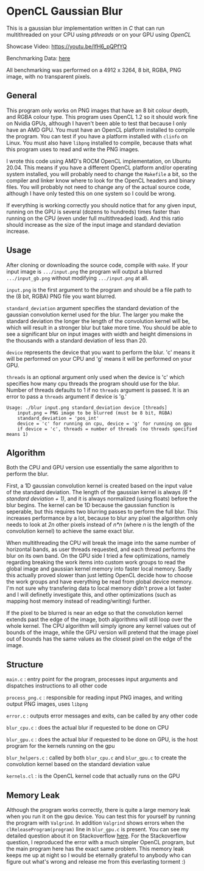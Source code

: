 # OpenCL Gaussian Blur
This is a gaussian blur implementation written in *C* that can run multithreaded on your CPU using *pthreads* or on your GPU using *OpenCL*

Showcase Video: https://youtu.be/IfH6_pQPfYQ 

Benchmarking Data: [here](https://docs.google.com/spreadsheets/d/e/2PACX-1vRb-oeR40DNBxupItV7g4kWo4vkKOww2DULMerxg2vj0lUWFjKT4EWCNUbjnS-LTIyDPZfXg3vYYcDA/pubhtml)

All benchmarking was performed on a 4912 x 3264, 8 bit, RGBA, PNG image, with no transparent pixels.

## General
This program only works on PNG images that have an 8 bit colour depth, and RGBA colour type.
This program uses OpenCL 1.2 so it should work fine on Nvidia GPUs, although I haven't been able to test that because I only have an AMD GPU.
You must have an OpenCL platform installed to compile the program. You can test if you have a platform installed with `clinfo` on Linux.
You must also have `libpng` installed to compile, because thats what this program uses to read and write the PNG images.

I wrote this code using AMD's ROCM OpenCL implementation, on Ubuntu 20.04.
This means if you have a different OpenCL platform and/or operating system installed, you will probably need to change the `Makefile` a bit, so the compiler and linker know where to look for the OpenCL headers and binary files.
You will probably not need to change any of the actual source code, although I have only tested this on one system so I could be wrong.

If everything is working correctly you should notice that for any given input, running on the GPU is several (dozens to hundreds) times faster than running on the CPU 
(even under full multithreaded load). And this ratio should increase as the size of the input image and standard deviation increase.

## Usage
After cloning or downloading the source code, compile with `make`.
If your input image is `.../input.png` the program will output a blurred `.../input_gb.png` without modifying `.../input.png` at all.

`input.png` is the first argument to the program and should be a file path to the (8 bit, RGBA) PNG file you want blurred. 

`standard_deviation` argument specifies the standard deviation of the gaussian convolution kernel used for the blur.
The larger you make the standard deviation the longer the length of the convolution kernel will be, which will result in a stronger blur but take more time.
You should be able to see a significant blur on input images with width and height dimensions in the thousands with a standard deviation of less than 20.

`device` represents the device that you want to perform the blur. 'c' means it will be performed on your CPU and 'g' means it will be performed on your GPU.

`threads` is an optional argument only used when the device is 'c' which specifies how many cpu threads the program should use for the blur.
Number of threads defaults to 1 if no `threads` argument is passed. It is an error to pass a `threads` argument if device is 'g.'

```
Usage: ./blur input.png standard_deviation device [threads]
	input.png = PNG image to be blurred (must be 8 bit, RGBA)
	standard_deviation = 'pos_int'
	device = 'c' for running on cpu, device = 'g' for running on gpu
	if device = 'c', threads = number of threads (no threads specified means 1)
````

## Algorithm
Both the CPU and GPU version use essentially the same algorithm to perform the blur.

First, a 1D gaussian convolution kernel is created based on the input value of the standard deviation.
The length of the gaussian kernel is always *(6 * standard deviation + 1)*, and it is always normalized (using floats) before the blur begins.
The kernel can be 1D because the gaussian function is seperable, but this requires two blurring passes to perform the full blur.
This increases performance by a lot, because to blur any pixel the algorithm only needs to look at *2n* other pixels instead of *n\*n*
(where *n* is the length of the convolution kernel) to achieve the same exact blur.

When multithreading the CPU will break the image into the same number of horizontal bands, as user threads requested, and each thread performs the blur on its own band.
On the GPU side I tried a few optimizations, namely regarding breaking the work items into custom work groups to read the global image and gaussian kernel memory into faster local memory.
Sadly this actually proved slower than just letting OpenCL decide how to choose the work groups and have everything be read from global device memory.
I'm not sure why transfering data to local memory didn't prove a lot faster and I will definetly investigate this, and other optimizations (such as mapping host memory instead of reading/writing) further.

If the pixel to be blurred is near an edge so that the convolution kernel extends past the edge of the image,
both algorithms will still loop over the whole kernel.
The CPU algorithm will simply ignore any kernel values out of bounds of the image,
while the GPU version will pretend that the image pixel out of bounds has the same values as the closest pixel on the edge of the image.

## Structure
`main.c` : entry point for the program, processes input arguments and dispatches instructions to all other code

`process_png.c` : responsible for reading input PNG images, and writing output PNG images, uses `libpng`

`error.c` : outputs error messages and exits, can be called by any other code

`blur_cpu.c` : does the actual blur if requested to be done on CPU

`blur_gpu.c` : does the actual blur if requested to be done on GPU, is the host program for the kernels running on the gpu

`blur_helpers.c` : called by both `blur_cpu.c` and `blur_gpu.c` to create the convolution kernel based on the standard deviation value

`kernels.cl` : is the OpenCL kernel code that actually runs on the GPU

## Memory Leak
Although the program works correctly, there is quite a large memory leak when you run it on the gpu device.
You can test this for yourself by running the program with `Valgrind`.
In addition `Valgrind` shows errors when the `clReleaseProgram(program)` line in `blur_gpu.c` is present.
You can see my detailed question about it on Stackoverflow [here](https://stackoverflow.com/questions/63586015/opencl-memory-leaks-and-errors-even-after-releasing-everything-with-clrelease).
For the Stackoverflow question, I reproduced the error with a much simpler OpenCL program, but the main program here has the exact same problem.
This memory leak keeps me up at night so I would be eternally grateful to anybody who can figure out what's wrong and release me from this everlasting torment :)



